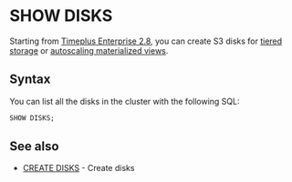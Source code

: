 # SHOW DISKS
Starting from [Timeplus Enterprise 2.8](/enterprise-v2.8), you can create S3 disks for [tiered storage](/tiered-storage) or [autoscaling materialized views](/materialized-view#autoscaling_mv).

## Syntax

You can list all the disks in the cluster with the following SQL:

```sql
SHOW DISKS;
```

## See also
* [CREATE DISKS](/sql-create-disk) - Create disks
